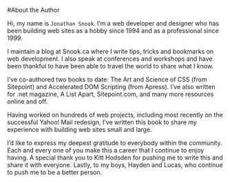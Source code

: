 
#About the Author

Hi, my name is `Jonathan Snook`. I’m a web developer and designer who has been building web sites as a hobby since 1994 and as a professional since 1999.

I maintain a blog at Snook.ca where I write tips, tricks and bookmarks on web development. I also speak at conferences and workshops and have been thankful to have been able to travel the world to share what I know.

I’ve co-authored two books to date: The Art and Science of CSS (from Sitepoint) and Accelerated DOM Scripting (from Apress). I’ve also written for .net magazine, A List Apart, Sitepoint.com, and many more resources online and off.

Having worked on hundreds of web projects, including most recently on the successful Yahoo! Mail redesign, I’ve written this book to share my experience with building web sites small and large.

I’d like to express my deepest gratitude to everybody within the community. Each and every one of you make this a career that I continue to enjoy having. A special thank you to Kitt Hodsden for pushing me to write this and share it with everyone. Lastly, to my boys, Hayden and Lucas, who continue to push me to be a better person.
